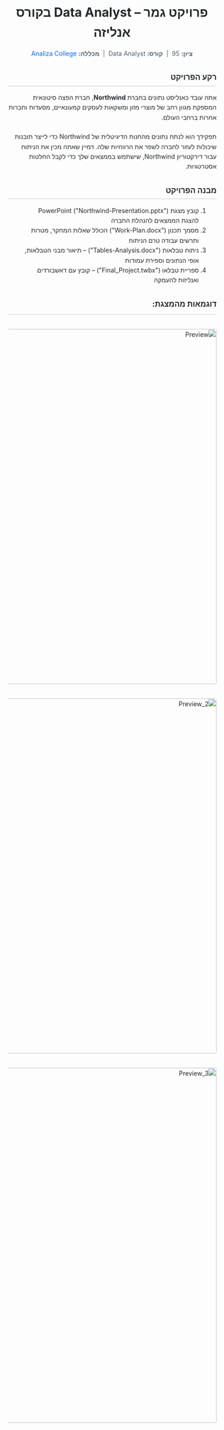 <!-- Paste this at the top of your README.md for the final project -->
<div dir="rtl" style="font-family: -apple-system, BlinkMacSystemFont, “Segoe UI”, Roboto, “Helvetica Neue”, Arial, sans-serif; color: #24292e; line-height: 1.6; margin: 1rem;">

  <!-- Header -->
  <h1 style="text-align: center; font-size: 2em; margin-bottom: 0.5em;">
    פרויקט גמר – Data Analyst בקורס אנליזה
  </h1>

  <!-- Subheader -->
  <p style="text-align: center; font-size: 1em; color: #57606a; margin-top: 0; margin-bottom: 2em;">
    <strong>ציון:</strong> 95 &nbsp;|&nbsp;
    <strong>קורס:</strong> Data Analyst &nbsp;|&nbsp;
    <strong>מכללה:</strong>
    <a href="https://www.analiza.org.il/data-expert" style="color: #0969da; text-decoration: none;">
      Analiza College
    </a>
  </p>

  <!-- Background Section -->
  <h2 style="font-size: 1.25em; border-bottom: 2px solid #e1e4e8; padding-bottom: 0.25em;">
    רקע הפרויקט
  </h2>
  <p style="margin-top: 0.5em; margin-bottom: 1.5em;">
    אתה עובד כאנליסט נתונים בחברת <strong>Northwind</strong>, חברת הפצה סיטונאית המספקת מגוון רחב של מוצרי מזון ומשקאות  
    לעסקים קמעונאיים, מסעדות וחברות אחרות ברחבי העולם.
  </p>
  <p style="margin-top: 0; margin-bottom: 2em;">
    תפקידך הוא לנתח נתונים מהחנות הדיגיטלית של Northwind כדי לייצר תובנות שיכולות לעזור  
    לחברה לשפר את הרווחיות שלה. דמיין שאתה מכין את הניתוח עבור דירקטוריון Northwind, שישתמש בממצאים שלך  
    כדי לקבל החלטות אסטרטגיות.
  </p>

  <!-- Project Structure -->
  <h2 style="font-size: 1.25em; border-bottom: 2px solid #e1e4e8; padding-bottom: 0.25em;">
    מבנה הפרויקט
  </h2>
  <ol style="margin-left: 1em; margin-bottom: 2em;">
    <li>קובץ מצגת PowerPoint ("Northwind-Presentation.pptx") להצגת הממצאים להנהלת החברה</li>
    <li>מסמך תכנון ("Work-Plan.docx") הכולל שאלות המחקר, מטרות ותרשים עבודה טרם הניתוח</li>
    <li>ניתוח טבלאות ("Tables-Analysis.docx") – תיאור מבני הטבלאות, אופי הנתונים וספירת עמודות</li>
    <li>ספריית טבלאו ("Final_Project.twbx") – קובץ עם דאשבורדים ואנליזות להעמקה</li>
  </ol>

<h2 style="font-size: 1.25em; border-bottom: 2px solid #e1e4e8; padding-bottom: 0.5rem; margin-bottom: 2rem;">
  דוגמאות מהמצגת:
</h2>
<div style="display: flex; flex-direction: column; gap: 2rem; margin-top: 2rem; align-items: center;">
  <img width="800" alt="Preview" src="https://github.com/user-attachments/assets/02e72861-608a-42ca-a2b6-3d75eb667955" style="max-width: 100%; height: auto; border-radius: 4px;" />
  <img width="800" alt="Preview_2" src="https://github.com/user-attachments/assets/70aa8a99-30c7-4248-acc4-558aa5478c2f" style="max-width: 100%; height: auto; border-radius: 4px;" />
  <img width="800" alt="Preview_3" src="https://github.com/user-attachments/assets/b0822f86-3741-48d4-b9c6-032a14d2262e" style="max-width: 100%; height: auto; border-radius: 4px;" />
</div>


</div>
